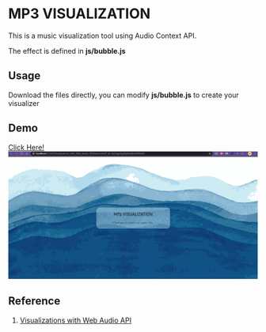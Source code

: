 # MP3 VISUALIZATION

This is a music visualization tool using Audio Context API.

The effect is defined in **js/bubble.js**

## Usage

Download the files directly, you can modify **js/bubble.js** to create your visualizer

## Demo

[Click Here!](https://gnahcihsuil.github.io/Visualizations_with_Web_Audio_API/)
![sunnyday](http://github.com/GnahcihsUil/Visualizations_with_Web_Audio_API/raw/master/img/sunnyday.gif)

## Reference

1. [Visualizations with Web Audio API](https://gnahcihsuil.github.io/Visualizations_with_Web_Audio_API/)

